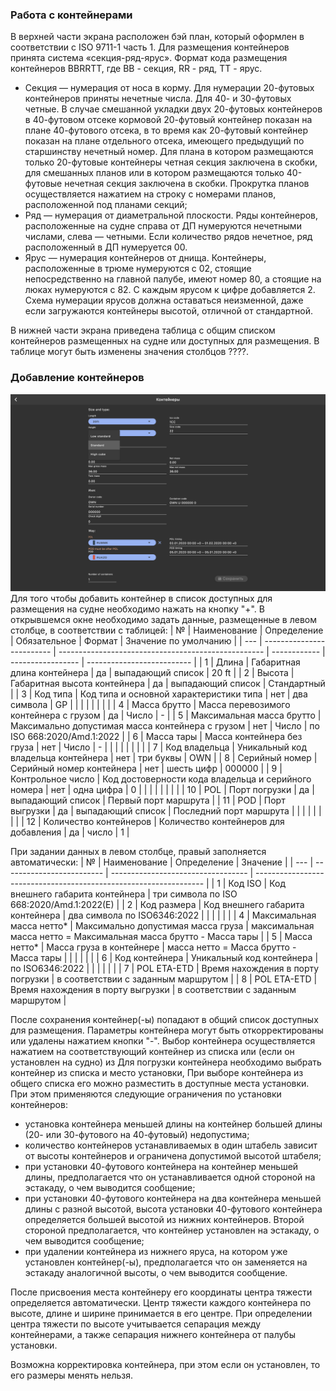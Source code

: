 ### Работа с контейнерами
В верхней части экрана расположен бэй план, который оформлен в соответствии с ISO 9711-1 часть 1.
Для размещения контейнеров принята система «секция-ряд-ярус». Формат кода размещения контейнеров BBRRTT, где BB - секция, RR - ряд, TT - ярус.
- Секция — нумерация от носа в корму. Для нумерации 20-футовых контейнеров приняты нечетные числа. Для 40- и 30-футовых четные. В случае смешанной укладки двух 20-футовых контейнеров в 40-футовом отсеке кормовой 20-футовый контейнер показан на плане 40-футового отсека, в то время как 20-футовый контейнер показан на плане отдельного отсека, имеющего предыдущий по старшинству нечетный номер. Для плана в котором размещаются только 20-футовые контейнеры четная секция заключена в скобки, для смешанных планов или в котором размещаются  только 40-футовые нечетная секция заключена в скобки. Прокрутка планов осуществляется нажатием на строку с номерами планов, расположенной под планами секций;
- Ряд — нумерация от диаметральной плоскости. Ряды контейнеров, расположенные на судне справа от ДП нумеруются нечетными числами, слева — четными. Если количество рядов нечетное, ряд расположенный в ДП нумеруется 00.
- Ярус — нумерация контейнеров от днища. Контейнеры, расположенные в трюме нумеруются с 02, стоящие непосредственно на главной палубе, имеют номер 80, а стоящие на люках нумеруются с 82. С каждым ярусом к цифре добавляется 2. Схема нумерации ярусов должна оставаться неизменной, даже если загружаются контейнеры высотой, отличной от стандартной.

В нижней части экрана приведена таблица с общим списком контейнеров размещенных на судне или доступных для размещения. В таблице могут быть изменены значения столбцов ????.

### Добавление контейнеров
![Общий вид вкладки "Контейнеры"](/assets/image/program_sheets/ru/sheet05_loading/tab06_containers/img2.png "Общий вид страницы 'Контейнеры'")
Для того чтобы добавить контейнер в список доступных для размещения на судне необходимо нажать на кнопку "+". В открывшемся окне необходимо задать данные, размещенные в левом столбце, в соответствии с таблицей:
| №   | Наименование              | Определение                                         | Обязательное | Формат            | Значение по умолчанию      |
| --- | ------------------------- | --------------------------------------------------- | ------------ | ----------------- | -------------------------- |
| 1   | Длина                     | Габаритная длина контейнера                         | да           | выпадающий список | 20 ft                      |
| 2   | Высота                    | Габаритная высота контейнера                        | да           | выпадающий список | Стандартный                |
| 3   | Код типа                  | Код типа и основной характеристики типа             | нет          | два символа       | GP                         |
|     |                           |                                                     |              |                   |                            |
| 4   | Масса брутто              | Масса перевозимого контейнера с грузом              | да           | Число             | -                          |
| 5   | Максимальная масса брутто | Максимально допустимая масса контейнера с грузом    | нет          | Число             | по ISO 668:2020/Amd.1:2022 |
| 6   | Масса тары                | Масса контейнера без груза                          | нет          | Число             | -                          |
|     |                           |                                                     |              |                   |                            |
| 7   | Код владельца             | Уникальный код владельца контейнера                 | нет          | три буквы         | OWN                        |
| 8   | Серийный номер            | Серийный номер контейнера                           | нет          | шесть цифр        | 000000                     |
| 9   | Контрольное число         | Код достоверности кода владельца и серийного номера | нет          | одна цифра        | 0                          |
|     |                           |                                                     |              |                   |                            |
| 10  | POL                       | Порт погрузки                                       | да           | выпадающий список | Первый порт маршрута       |
| 11  | POD                       | Порт выгрузки                                       | да           | выпадающий список | Последний порт маршрута    |
|     |                           |                                                     |              |                   |                            |
| 12  | Количество контейнеров    | Количество контейнеров для добавления               | да           | число             | 1                          |

При задании данных в левом столбце, правый заполняется автоматически:
| №   | Наименование              | Определение                        | Значение                                                          |
| --- | ------------------------- | ---------------------------------- | ----------------------------------------------------------------- |
| 1   | Код ISO                   | Код внешнего габарита контейнера   | три символа по ISO 668:2020/Amd.1:2022(E)                         |
| 2   | Код размера               | Код внешнего габарита контейнера   | два символа по ISO6346:2022                                       |
|     |                           |                                    |                                                                   |
| 4   | Максимальная масса нетто* | Максимально допустимая масса груза | максимальная масса нетто = Максимальная масса брутто - Масса тары |
| 5   | Масса нетто*              | Масса груза в контейнере           | масса нетто = Масса брутто - Масса тары                           |
|     |                           |                                    |                                                                   |
| 6   | Код контейнера            | Уникальный код контейнера          | по ISO6346:2022                                                   |
|     |                           |                                    |                                                                   |
| 7   | POL ETA-ETD               | Время нахождения в порту погрузки  | в соответствии с заданным маршрутом                               |
| 8   | POL ETA-ETD               | Время нахождения в порту выгрузки  | в соответствии с заданным маршрутом                               |


После сохранения контейнер(-ы) попадают в общий список доступных для размещения. Параметры контейнера могут быть откорректированы или удалены нажатием кнопки "-". 
Выбор контейнера осуществляется нажатием на соответствующий контейнер из списка или (если он установлен на судно) из Для погрузки контейнера необходимо выбрать контейнер из списка и место установки, 
При выборе контейнера из общего списка его можно разместить в доступные места установки. При этом применяются следующие ограничения по установки контейнеров:
- установка контейнера меньшей длины на контейнер большей длины (20- или 30-футового на 40-футовый) недопустима; 
- количество контейнеров устанавливаемых в один штабель зависит от высоты контейнеров и ограничена допустимой высотой штабеля;
- при установки 40-футового контейнера на контейнер меньшей длины, предполагается что он устанавливается одной стороной на эстакаду, о чем выводится сообщение;
- при установки 40-футового контейнера на два контейнера меньшей длины с разной высотой, высота установки 40-футового контейнера определяется большей высотой из нижних контейнеров. Второй стороной предполагается, что контейнер установлен на эстакаду, о чем выводится сообщение;
- при удалении контейнера из нижнего яруса, на котором уже установлен контейнер(-ы), предполагается что он заменяется на эстакаду аналогичной высоты, о чем выводится сообщение.

После присвоения места контейнеру его координаты центра тяжести определяется автоматически. Центр тяжести каждого контейнера по высоте, длине и ширине принимается в его центре. При определении центра тяжести по высоте учитывается сепарация между контейнерами, а также сепарация нижнего контейнера от палубы установки.

Возможна корректировка контейнера, при этом если он установлен, то его размеры менять нельзя.